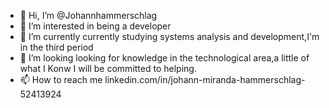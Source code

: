 - 👋 Hi, I’m @Johannhammerschlag
- 👀 I’m interested  in  being a developer
- 🌱 I’m currently currently studying systems analysis and development,I'm in the third period 
- 💞️ I’m looking looking for knowledge in the technological area,a little of what I Konw I will be committed to helping.
- 📫 How to reach me  linkedin.com/in/johann-miranda-hammerschlag-52413924

<!---
Johannhammerschlag/Johannhammerschlag is a ✨ special ✨ repository because its `README.md` (this file) appears on your GitHub profile.
You can click the Preview link to take a look at your changes.
--->
